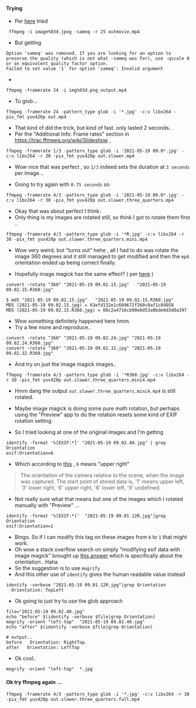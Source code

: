 


#### Trying
* Per [here](http://tooloftrade.blogspot.com/2011/10/merging-images-into-movie-using-ffmpeg.html) tried

```
 ffmpeg -i image%03d.jpeg -sameq -r 25 outmovie.mp4
```

* But getting

```
Option 'sameq' was removed. If you are looking for an option to preserve the quality (which is not what -sameq was for), use -qscale 0 or an equivalent quality factor option.
Failed to set value '1' for option 'sameq': Invalid argument
```

*

```
ffmpeg -framerate 24 -i img%03d.png output.mp4
```

* To glob...
```
ffmpeg -framerate 24 -pattern_type glob -i '*.jpg' -c:v libx264 -pix_fmt yuv420p out.mp4
```

* That kind of did the trick, but kind of fast. only lasted 2 seconds..
* Per  the "Additional Info: Frame rates" section in https://trac.ffmpeg.org/wiki/Slideshow  ,
```
ffmpeg -framerate 1/3 -pattern_type glob -i '2021-05-19 09.0*.jpg' -c:v libx264 -r 30 -pix_fmt yuv420p out.slower.mp4
```
* Wow nice that was perfect , so `1/3` indeed sets the duration at `3 seconds` per image...

* Going to try again with `0.75 seconds` so

```
ffmpeg -framerate 4/3 -pattern_type glob -i '2021-05-19 09.0*.jpg' -c:v libx264 -r 30 -pix_fmt yuv420p out.slower.three_quarters.mp4
```
* Okay that was about perfect I think.
* Only thing is my images are rotated still, so think I got to rotate them first ..

```
ffmpeg -framerate 4/3 -pattern_type glob -i '*R.jpg' -c:v libx264 -r 30 -pix_fmt yuv420p out.slower.three_quarters.mini.mp4

```
* Wow very weird, but "turns out" hehe , all I had to do was rotate the image 360 degrees and it still managed to get modified and then the `mp4` orientation ended up being correct finally.

* Hopefully image magick has the same effect?  ( per [here](https://codeyarns.com/tech/2016-07-05-how-to-rotate-image-using-imagemagick.html) )

```
convert -rotate "360" "2021-05-19 09.02.15.jpg"   "2021-05-19 09.02.15.R360.jpg"

$ md5 "2021-05-19 09.02.15.jpg"   "2021-05-19 09.02.15.R360.jpg"
MD5 (2021-05-19 09.02.15.jpg) = 63efd132e1c609672f260c0af1c84058
MD5 (2021-05-19 09.02.15.R360.jpg) = 08c2a4716cb90e8d53a0bde0d3d0a397
```
* Wow something definitely happened here hmm.
* Try a few more and reproduce..

```
convert -rotate "360" "2021-05-19 09.02.24.jpg" "2021-05-19 09.02.24.R360.jpg"
convert -rotate "360" "2021-05-19 09.02.32.jpg" "2021-05-19 09.02.32.R360.jpg"
```

* And try on just the image magick images..

```
ffmpeg -framerate 4/3 -pattern_type glob -i '*R360.jpg' -c:v libx264 -r 30 -pix_fmt yuv420p out.slower.three_quarters.mini4.mp4

```
* Hmm dang the output `out.slower.three_quarters.mini4.mp4` is still rotated.
* Maybe image magick is doing some pure math rotation, but perhaps using the "Preview" app to do the rotation resets some kind of EXIF rotation setting.

* So I tried looking at one of the original images and I'm getting

```
identify -format '%[EXIF:*]' "2021-05-19 09.02.40.jpg" | grep Orientation
exif:Orientation=6
```
* Which according to [this](https://www.media.mit.edu/pia/Research/deepview/exif.html)  , `6` means "upper right"

> The orientation of the camera relative to the scene, when the image was captured. The start point of stored data is, '1' means upper left, '3' lower right, '6' upper right, '8' lower left, '9' undefined.

* Not really sure what that means but one of the images which I rotated manually with "Preview" ...

```
identify -format '%[EXIF:*]'  "2021-05-19 09.01.12R.jpg"|grep Orientation
exif:Orientation=1

```
* Bingo. So if I can modify this tag on these images from `6` to `1` that might work.
* Oh wow a stack overflow search on simply "modifying exif data with image magick" brought up [this answer](https://stackoverflow.com/questions/40606464/setting-image-orientation-exif-data-using-imagemagick#40804379) which is specifically about the orientation . Haha
* So the suggestion is to use `mogrify`
* And this other use of `identify` gives the human readable value instead
```
identify -verbose "2021-05-19 09.01.12R.jpg"|grep Orientation
  Orientation: TopLeft
```
* Ok going to just try to use the glob approach
```
file="2021-05-19 09.02.40.jpg"
echo "before" $(identify -verbose $file|grep Orientation)
mogrify -orient "left-top"  "2021-05-19 09.02.40.jpg"
echo "after" $(identify -verbose $file|grep Orientation)

# output..
before   Orientation: RightTop
after   Orientation: LeftTop
```
* Ok cool..

```
mogrify -orient "left-top"  *.jpg

```

#### Ok try ffmpeg again ...

```
ffmpeg -framerate 4/3 -pattern_type glob -i '*.jpg' -c:v libx264 -r 30 -pix_fmt yuv420p out.slower.three_quarters.full.mp4

```
